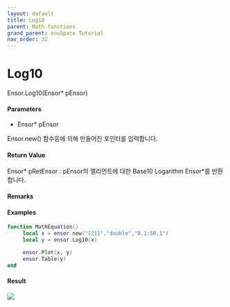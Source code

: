 ```yaml
---
layout: default
title: Log10
parent: Math functions
grand_parent: enuSpace Tutorial
nav_order: 32
---
```


# Log10

Ensor.Log10\(Ensor\* pEnsor\)

#### Parameters

* Ensor\* pEnsor

Ensor.new\(\) 함수등에 의해 만들어진 포인터를 입력합니다.

#### Return Value

Ensor\* pRetEnsor : pEnsor의 엘리먼트에 대한 Base10 Logarithm Ensor\*를 반환합니다.

#### Remarks

#### Examples

```lua
function MathEquation()
     local x = ensor.new("[21]","double","0.1:50.1")
     local y = ensor.Log10(x)

     ensor.Plot(x, y)
     ensor.Table(y)
end
```

#### Result

![](/MathAPI/Log10Result.png)

